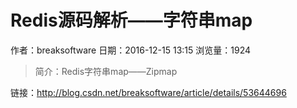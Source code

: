 # Redis源码解析——字符串map
作者：breaksoftware
日期：2016-12-15 13:15
浏览量：1924
> 简介：Redis字符串map——Zipmap

 链接：http://blog.csdn.net/breaksoftware/article/details/53644696
